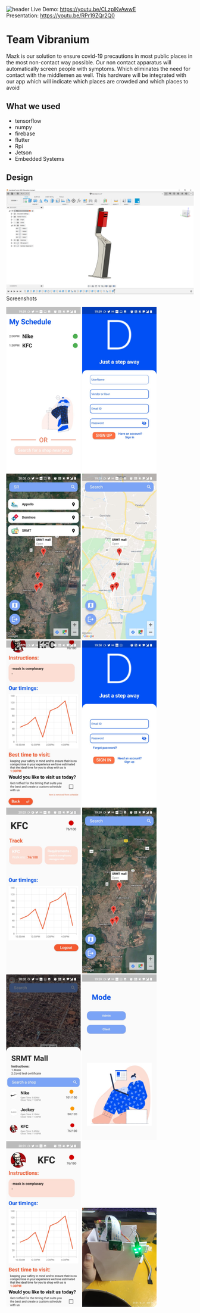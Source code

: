 ![header](https://github.com/GeethKuldeep/vibranium/blob/master/screenshots/WhatsApp%20Image%202021-03-21%20at%2010.08.25%20AM.jpeg)
Live Demo: https://youtu.be/CLzplKvAwwE <br/>
Presentation: https://youtu.be/RPr19ZQr2Q0

# Team Vibranium

Mazk is our solution to ensure covid-19 precautions in most public places in the most non-contact way possible. Our non contact apparatus will automatically screen people with symptoms. Which eliminates the need for contact with the middlemen as well.
This hardware will be integrated with our app which will indicate which places are crowded and which places to avoid

## What we used
- tensorflow
- numpy
- firebase
- flutter
- Rpi
- Jetson
- Embedded Systems


## Design
<img src=https://github.com/Gaurav4604/Winhacks/blob/master/Screenshots/1.png />
Screenshots
<p float="left">
<img src=https://github.com/Gaurav4604/Winhacks/blob/master/Screenshots/WhatsApp%20Image%202021-03-28%20at%2020.06.47%20(1).jpeg width="200"/>
<img src="https://github.com/Gaurav4604/Winhacks/blob/master/Screenshots/WhatsApp%20Image%202021-03-28%20at%2020.06.47%20(2).jpeg"  width="200"/>
<img src="https://github.com/Gaurav4604/Winhacks/blob/master/Screenshots/WhatsApp%20Image%202021-03-28%20at%2020.06.47%20(3).jpeg"  width="200"/>
<img src="https://github.com/Gaurav4604/Winhacks/blob/master/Screenshots/WhatsApp%20Image%202021-03-28%20at%2020.06.47.jpeg"  width="200"/>
<img src="https://github.com/Gaurav4604/Winhacks/blob/master/Screenshots/WhatsApp%20Image%202021-03-28%20at%2020.06.48%20(1).jpeg"  width="200"/>
<img src="https://github.com/Gaurav4604/Winhacks/blob/master/Screenshots/WhatsApp%20Image%202021-03-28%20at%2020.06.48%20(2).jpeg"  width="200"/>
<img src="https://github.com/Gaurav4604/Winhacks/blob/master/Screenshots/WhatsApp%20Image%202021-03-28%20at%2020.06.48%20(3).jpeg"  width="200"/>
<img src="https://github.com/Gaurav4604/Winhacks/blob/master/Screenshots/WhatsApp%20Image%202021-03-28%20at%2020.06.48.jpeg"  width="200"/>
<img src="https://github.com/Gaurav4604/Winhacks/blob/master/Screenshots/WhatsApp%20Image%202021-03-28%20at%2020.06.49%20(1).jpeg"  width="200"/>
<img src="https://github.com/Gaurav4604/Winhacks/blob/master/Screenshots/WhatsApp%20Image%202021-03-28%20at%2020.06.49%20(2).jpeg"  width="200"/>
<img src="https://github.com/Gaurav4604/Winhacks/blob/master/Screenshots/WhatsApp%20Image%202021-03-28%20at%2020.06.49.jpeg"  width="200"/>
<img src="https://github.com/Gaurav4604/Winhacks/blob/master/Screenshots/6.jpeg"  width="200"/>
</p>
